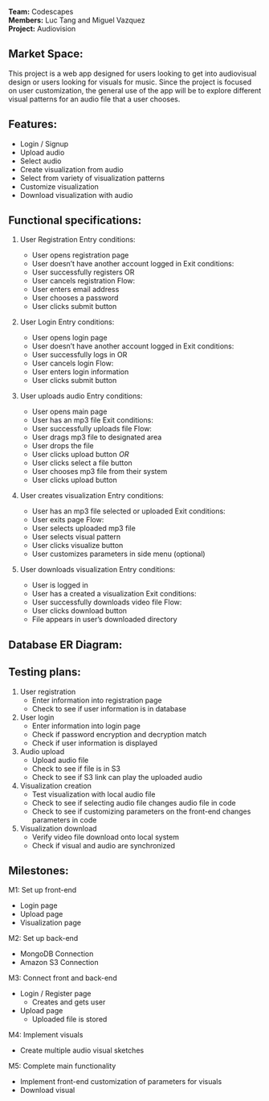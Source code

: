 **Team:** Codescapes<br/>
**Members:** Luc Tang and Miguel Vazquez<br/>
**Project:** Audiovision<br/>

## Market Space:
This project is a web app designed for users looking to get into audiovisual design or users looking for visuals for music. Since the project is focused on user customization, the general use of the app will be to explore different visual patterns for an audio file that a user chooses.

## Features:
- Login / Signup
- Upload audio
- Select audio
- Create visualization from audio
- Select from variety of visualization patterns
- Customize visualization
- Download visualization with audio

## Functional specifications:
1. User Registration
    Entry conditions:
    - User opens registration page
    - User doesn’t have another account logged in
	Exit conditions:
    - User successfully registers OR
    - User cancels registration
	Flow:
    - User enters email address
    - User chooses a password
    - User clicks submit button

2. User Login
    Entry conditions:
    - User opens login page
    - User doesn’t have another account logged in
	Exit conditions:
    - User successfully logs in OR
    - User cancels login
	Flow:
    - User enters login information
    - User clicks submit button

3. User uploads audio
    Entry conditions:
    - User opens main page
    - User has an mp3 file
	Exit conditions:
    - User successfully uploads file
	Flow:
    - User drags mp3 file to designated area
    - User drops the file
    - User clicks upload button
        *OR*
    - User clicks select a file button
    - User chooses mp3 file from their system
    - User clicks upload button

4. User creates visualization
    Entry conditions:
    - User has an mp3 file selected or uploaded
	Exit conditions:
    - User exits page
	Flow:
    - User selects uploaded mp3 file
    - User selects visual pattern
    - User clicks visualize button
    - User customizes parameters in side menu (optional)

5. User downloads visualization
    Entry conditions:
    - User is logged in
    - User has a created a visualization
	Exit conditions:
    - User successfully downloads video file
	Flow:
    - User clicks download button
    - File appears in user’s downloaded directory


## Database ER Diagram:



## Testing plans:
1. User registration
    - Enter information into registration page
    - Check to see if user information is in database
2. User login
    - Enter information into login page
    - Check if password encryption and decryption match
    - Check if user information is displayed 
3. Audio upload
    - Upload audio file
    - Check to see if file is in S3
    - Check to see if S3 link can play the uploaded audio
4. Visualization creation
    - Test visualization with local audio file
    - Check to see if selecting audio file changes audio file in code
    - Check to see if customizing parameters on the front-end changes parameters in code
5. Visualization download
    - Verify video file download onto local system
    - Check if visual and audio are synchronized

## Milestones:
M1: Set up front-end
- Login page
- Upload page
- Visualization page

M2: Set up back-end
- MongoDB Connection
- Amazon S3 Connection

M3: Connect front and back-end
- Login / Register page
    - Creates and gets user
- Upload page
    - Uploaded file is stored

M4: Implement visuals
- Create multiple audio visual sketches

M5: Complete main functionality
- Implement front-end customization of parameters for visuals
- Download visual
